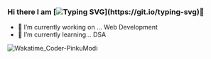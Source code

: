 ### Hi there I am [![Typing SVG](https://readme-typing-svg.demolab.com?font=Fira+Code&size=22&duration=5020&pause=&repeat=false&random=false&width=435&lines=Pinku+Modi+!)](https://git.io/typing-svg)👋


- 🔭 I’m currently working on ... Web Development
- 🌱 I’m currently learning... DSA


<img src="https://wakatime.com/badge/user/018d9487-531f-470c-92c5-1783b6d9cff6.svg" alt="Wakatime_Coder-PinkuModi" />
